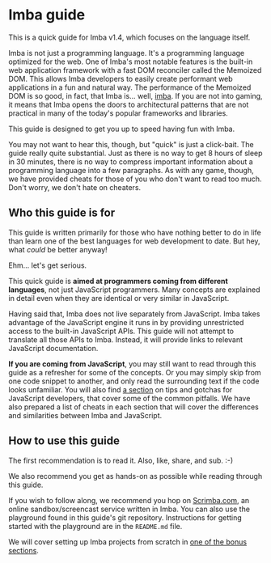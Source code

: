 # Imba guide

This is a quick guide for Imba v1.4, which focuses on the language itself.

Imba is not just a programming language. It's a programming language
optimized for the web. One of Imba's most notable features is the built-in
web application framework with a fast DOM reconciler called the Memoized DOM.
This allows Imba developers to easily create performant web applications in a
fun and natural way. The performance of the Memoized DOM is so good, in fact,
that Imba is... well, [imba](bit.ly/imba_def). If you are not into gaming, it
means that Imba opens the doors to architectural patterns that are not
practical in many of the today's popular frameworks and libraries.

This guide is designed to get you up to speed having fun with Imba.

You may not want to hear this, though, but "quick" is just a click-bait. The
guide really quite substantial. Just as there is no way to get 8 hours of
sleep in 30 minutes, there is no way to compress important information about
a programming language into a few paragraphs. As with any game, though, we
have provided cheats for those of you who don't want to read too much. Don't
worry, we don't hate on cheaters.

## Who this guide is for

This guide is written primarily for those who have nothing better to do in
life than learn one of the best languages for web development to date. But
hey, what *could* be better anyway!

Ehm... let's get serious.

This quick guide is **aimed at programmers coming from different languages**,
not just JavaScript programmers. Many concepts are explained in detail even
when they are identical or very similar in JavaScript.

Having said that, Imba does not live separately from JavaScript. Imba takes
advantage of the JavaScript engine it runs in by providing unrestricted access
to the built-in JavaScript APIs. This guide will not attempt to translate all
those APIs to Imba. Instead, it will provide links to relevant JavaScript
documentation.

**If you are coming from JavaScript**, you may still want to read
through this guide as a refresher for some of the concepts. Or you may simply
skip from one code snippet to another, and only read the surrounding text if
the code looks unfamiliar. You will also find [a
section](./lvl0/javascript.md) on tips and gotchas for JavaScript developers,
that cover some of the common pitfalls. We have also prepared a list of
cheats in each section that will cover the differences and similarities
between Imba and JavaScript.

## How to use this guide

The first recommendation is to read it. Also, like, share, and sub. :-)

We also recommend you get as hands-on as possible while reading through this
guide.

If you wish to follow along, we recommend you hop on 
[Scrimba.com](https://scrimba.com/), an online sandbox/screencast service
written in Imba. You can also use the playground found in this guide's git repository. Instructions for getting started with the playground are in the `README.md` file.

We will cover setting up Imba projects from scratch in [one of the bonus
sections](./bonus/setup.md).
